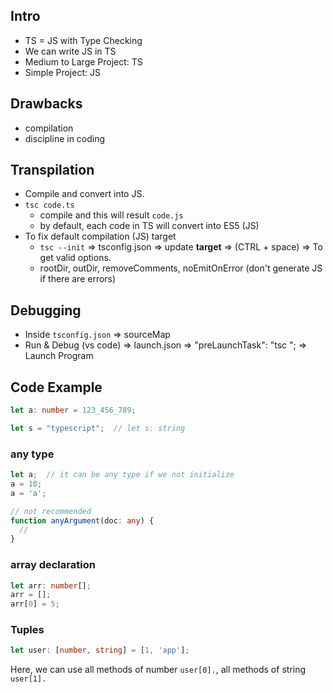## Intro
- TS = JS with Type Checking
- We can write JS in TS
- Medium to Large Project: TS
- Simple Project: JS

## Drawbacks
- compilation
- discipline in coding

## Transpilation
- Compile and convert into JS.
- `tsc code.ts`
  - compile and this will result `code.js`
  - by default, each code in TS will convert into ES5 (JS)
- To fix default compilation (JS) target
  - `tsc --init` => tsconfig.json => update **target** => (CTRL + space) => To get valid options.
  - rootDir, outDir, removeComments, noEmitOnError (don't generate JS if there are errors)

## Debugging
- Inside `tsconfig.json` => sourceMap
- Run & Debug (vs code) => launch.json => "preLaunchTask": "tsc "; => Launch Program

## Code Example
```ts
let a: number = 123_456_789;

let s = "typescript";  // let s: string
```
### any type
```ts
let a;  // it can be any type if we not initialize
a = 10;
a = 'a';
```
```ts
// not recommended
function anyArgument(doc: any) {
  //
}
```
### array declaration
```ts
let arr: number[];
arr = [];
arr[0] = 5;
```

### Tuples
```ts
let user: [number, string] = [1, 'app'];
```
Here, we can use all methods of number `user[0].`, all methods of string `user[1].`